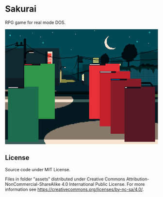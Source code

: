 Sakurai
=======

RPG game for real mode DOS.

![](https://raw.githubusercontent.com/baAlex/Sakurai/master/resources/screenshot.png)

License
-------
Source code under MIT License.

Files in folder "assets" distributed under Creative Commons
Attribution-NonCommercial-ShareAlike 4.0 International Public License. For
more information see <https://creativecommons.org/licenses/by-nc-sa/4.0/>.
